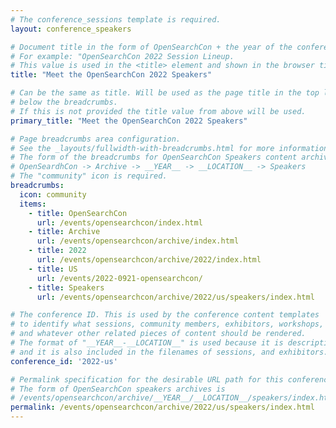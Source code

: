 ```yaml
---
# The conference_sessions template is required.
layout: conference_speakers

# Document title in the form of OpenSearchCon + the year of the conference [+ the location (If there is was more than one for the year)] + Session Lineup
# For example: "OpenSearchCon 2022 Session Lineup.
# This value is used in the <title> element and shown in the browser title bar.
title: "Meet the OpenSearchCon 2022 Speakers"

# Can be the same as title. Will be used as the page title in the top level <h1> element
# below the breadcrumbs.
# If this is not provided the title value from above will be used.
primary_title: "Meet the OpenSearchCon 2022 Speakers"

# Page breadcrumbs area configuration.
# See the _layouts/fullwidth-with-breadcrumbs.html for more information on how this is used.
# The form of the breadcrumbs for OpenSearchCon Speakers content archival is 
# OpenSeardhCon -> Archive -> __YEAR__ -> __LOCATION__ -> Speakers
# The "community" icon is required.
breadcrumbs:
  icon: community
  items:
    - title: OpenSearchCon 
      url: /events/opensearchcon/index.html
    - title: Archive
      url: /events/opensearchcon/archive/index.html
    - title: 2022
      url: /events/opensearchcon/archive/2022/index.html
    - title: US
      url: /events/2022-0921-opensearchcon/
    - title: Speakers
      url: /events/opensearchcon/archive/2022/us/speakers/index.html

# The conference ID. This is used by the conference content templates
# to identify what sessions, community members, exhibitors, workshops,
# and whatever other related pieces of content should be rendered.
# The format of "__YEAR__-__LOCATION__" is used because it is descriptive,
# and it is also included in the filenames of sessions, and exhibitors.
conference_id: '2022-us'

# Permalink specification for the desirable URL path for this conference archival exhibitors page.
# The form of OpenSearchCon speakers archives is
# /events/opensearchcon/archive/__YEAR__/__LOCATION__/speakers/index.html.
permalink: /events/opensearchcon/archive/2022/us/speakers/index.html
---
```

